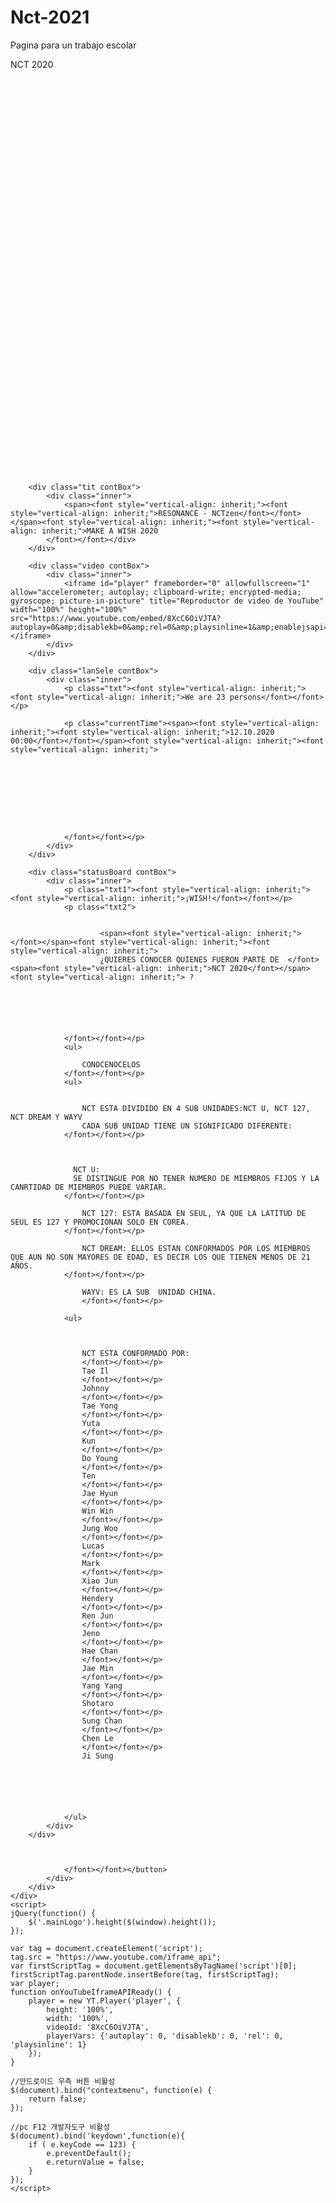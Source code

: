 # Nct-2021
Pagina para un trabajo escolar
<html lang="es" class="basic translated-ltr"><head>
    <meta charset="UTF-8">
    <meta name="viewport" content="width=device-width, initial-scale=1.0, maximum-scale=1, minimum-scale=1">
    <meta http-equiv="X-UA-Compatible" content="ie=edge">
    <meta name="format-detection" content="telephone=no">
    <link type="text/css" rel="stylesheet" href="https://cdn.nct2020.com/css/common.css">
    <script type="text/javascript" id="www-widgetapi-script" src="https://youtu.be/0IpbvXVbBYA" async=""></script><script type="text/javascript" async="" src="https://www.google-analytics.com/analytics.js"></script><script src="https://www.youtube.com/iframe_api"></script><script type="text/javascript" src="https://cdn.nct2020.com/js/jquery-3.3.1.min.js"></script>
    <script type="text/javascript" src="https://cdn.nct2020.com/js/ui.js"></script>
    <title>nct2020</title>
<body class="basic">
    <div id="wrap">
        <div class="mainLogo" style="height: 664px;">
            <p class="mainTit"><span><font style="vertical-align: inherit;"><font style="vertical-align: inherit;">NCT 2020</font></font></span></p>
            <div class="logo">
                <img src="https://cdn.nct2020.com/images/logo_main.png" alt="">
            </div>
        </div>

        <div class="tit contBox">
            <div class="inner">
                <span><font style="vertical-align: inherit;"><font style="vertical-align: inherit;">RESONANCE - NCTzen</font></font></span><font style="vertical-align: inherit;"><font style="vertical-align: inherit;">MAKE A WISH 2020
            </font></font></div>
        </div>

        <div class="video contBox">
            <div class="inner">
                <iframe id="player" frameborder="0" allowfullscreen="1" allow="accelerometer; autoplay; clipboard-write; encrypted-media; gyroscope; picture-in-picture" title="Reproductor de video de YouTube" width="100%" height="100%" src="https://www.youtube.com/embed/8XcC6OiVJTA?autoplay=0&amp;disablekb=0&amp;rel=0&amp;playsinline=1&amp;enablejsapi=1&amp;origin=https%3A%2F%2Fwww.nct2020.com&amp;widgetid=1"></iframe>
            </div>
        </div>

        <div class="lanSele contBox">
            <div class="inner">
                <p class="txt"><font style="vertical-align: inherit;"><font style="vertical-align: inherit;">We are 23 persons</font></font></p>
                
                <p class="currentTime"><span><font style="vertical-align: inherit;"><font style="vertical-align: inherit;">12.10.2020 00:00</font></font></span><font style="vertical-align: inherit;"><font style="vertical-align: inherit;">
					
					 
					 	
					 
					 
					 
					 
					 
					                	
                </font></font></p>
            </div>
        </div>

        <div class="statusBoard contBox">
            <div class="inner">
                <p class="txt1"><font style="vertical-align: inherit;"><font style="vertical-align: inherit;">¡WISH!</font></font></p>
                <p class="txt2">
					
					 
					 	<span><font style="vertical-align: inherit;"></font></span><font style="vertical-align: inherit;"><font style="vertical-align: inherit;">
                        ¿QUIERES CONOCER QUIENES FUERON PARTE DE  </font><span><font style="vertical-align: inherit;">NCT 2020</font></span><font style="vertical-align: inherit;"> ? 
					 
					 
					 
					 
					 
					                  
                </font></font></p>
                <ul>
					
                    CONOCENOCELOS
                </font></font></p>
                <ul>


                    NCT ESTA DIVIDIDO EN 4 SUB UNIDADES:NCT U, NCT 127, NCT DREAM Y WAYV
                    CADA SUB UNIDAD TIENE UN SIGNIFICADO DIFERENTE:
                </font></font></p>
                

                  
                  NCT U:
                  SE DISTINGUE POR NO TENER NUMERO DE MIEMBROS FIJOS Y LA CANRTIDAD DE MIEMBROS PUEDE VARIAR.
                </font></font></p>
                
                    NCT 127: ESTA BASADA EN SEUL, YA QUE LA LATITUD DE SEUL ES 127 Y PROMOCIONAN SOLO EN COREA.
                </font></font></p>
                
                    NCT DREAM: ELLOS ESTAN CONFORMADOS POR LOS MIEMBROS QUE AUN NO SON MAYORES DE EDAD, ES DECIR LOS QUE TIENEN MENOS DE 21 AÑOS.
                </font></font></p>
                
                    WAYV: ES LA SUB  UNIDAD CHINA.
                    </font></font></p>

                <ul>

                    
 
                    NCT ESTA CONFORMADO POR:
                    </font></font></p>
                    Tae Il 
                    </font></font></p>
                    Johnny 
                    </font></font></p>
                    Tae Yong 
                    </font></font></p>
                    Yuta 
                    </font></font></p>
                    Kun 
                    </font></font></p>
                    Do Young
                    </font></font></p>
                    Ten 
                    </font></font></p>
                    Jae Hyun 
                    </font></font></p>
                    Win Win 
                    </font></font></p>
                    Jung Woo 
                    </font></font></p>
                    Lucas
                    </font></font></p>
                    Mark 
                    </font></font></p>
                    Xiao Jun 
                    </font></font></p>
                    Hendery 
                    </font></font></p>
                    Ren Jun 
                    </font></font></p>
                    Jeno 
                    </font></font></p>
                    Hae Chan 
                    </font></font></p>
                    Jae Min 
                    </font></font></p>
                    Yang Yang 
                    </font></font></p>
                    Shotaro 
                    </font></font></p>
                    Sung Chan 
                    </font></font></p>
                    Chen Le 
                    </font></font></p>
                    Ji Sung
                     
                    
                    

                    
					                
                </ul>
            </div>
        </div>

        
					                   
                </font></font></button>
            </div>
        </div>
    </div>
    <script>
    jQuery(function() {
        $('.mainLogo').height($(window).height());
    });

    var tag = document.createElement('script');
    tag.src = "https://www.youtube.com/iframe_api";
    var firstScriptTag = document.getElementsByTagName('script')[0];
    firstScriptTag.parentNode.insertBefore(tag, firstScriptTag);
    var player;
    function onYouTubeIframeAPIReady() {
        player = new YT.Player('player', {
            height: '100%',
            width: '100%',
            videoId: '8XcC6OiVJTA',
            playerVars: {'autoplay': 0, 'disablekb': 0, 'rel': 0, 'playsinline': 1}
        });
    }
    
    //안드로이드 우측 버튼 비활성
    $(document).bind("contextmenu", function(e) {
        return false;
    });
    
    //pc F12 개발자도구 비활성
    $(document).bind('keydown',function(e){
        if ( e.keyCode == 123) {
            e.preventDefault();
            e.returnValue = false;
        }
    });
    </script>
    
<!-- Global site tag (gtag.js) - Google Analytics -->
</html>
